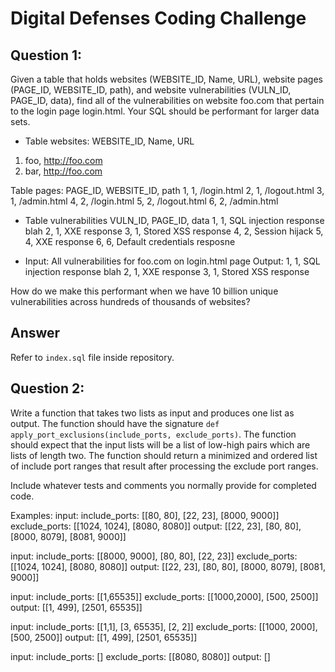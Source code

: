 Digital Defenses Coding Challenge
=================================



Question 1:
-----------
Given a table that holds websites (WEBSITE_ID, Name, URL), 
website pages (PAGE_ID, WEBSITE_ID, path), 
and website vulnerabilities (VULN_ID, PAGE_ID, data), 
find all of the vulnerabilities on website foo.com that pertain to the login page login.html. 
Your SQL should be performant for larger data sets.


- Table websites:
WEBSITE_ID, Name, URL
1. foo, http://foo.com
2. bar, http://foo.com

Table pages:
PAGE_ID, WEBSITE_ID, path
1, 1, /login.html
2, 1, /logout.html
3, 1, /admin.html
4, 2, /login.html
5, 2, /logout.html
6, 2, /admin.html

- Table vulnerabilities
VULN_ID, PAGE_ID, data
1, 1, SQL injection response blah
2, 1, XXE response
3, 1, Stored XSS response
4, 2, Session hijack
5, 4, XXE response
6, 6, Default credentials resposne

- Input:
All vulnerabilities for foo.com on login.html page
Output:
1, 1, SQL injection response blah
2, 1, XXE response
3, 1, Stored XSS response

How do we make this performant when we have 10 billion unique vulnerabilities across hundreds of thousands of websites?

Answer
------
Refer to `index.sql` file inside repository.

Question 2:
-----------
Write a function that takes two lists as input and produces one list as output. 
The function should have the signature 
`def apply_port_exclusions(include_ports, exclude_ports)`. 
The function should expect that the input lists will be a list of low-high pairs which are lists of length two. 
The function should return a minimized and ordered list of include port ranges that result after processing the exclude port ranges.

Include whatever tests and comments you normally provide for completed code.

Examples:
input:
include_ports: [[80, 80], [22, 23], [8000, 9000]]
exclude_ports: [[1024, 1024], [8080, 8080]]
output:
[[22, 23], [80, 80], [8000, 8079], [8081, 9000]]

input:
include_ports: [[8000, 9000], [80, 80], [22, 23]]
exclude_ports: [[1024, 1024], [8080, 8080]]
output:
[[22, 23], [80, 80], [8000, 8079], [8081, 9000]]

input:
include_ports: [[1,65535]]
exclude_ports: [[1000,2000], [500, 2500]]
output:
[[1, 499], [2501, 65535]]

input:
include_ports: [[1,1], [3, 65535], [2, 2]]
exclude_ports: [[1000, 2000], [500, 2500]]
output:
[[1, 499], [2501, 65535]]

input:
include_ports: []
exclude_ports: [[8080, 8080]]
output:
[]
